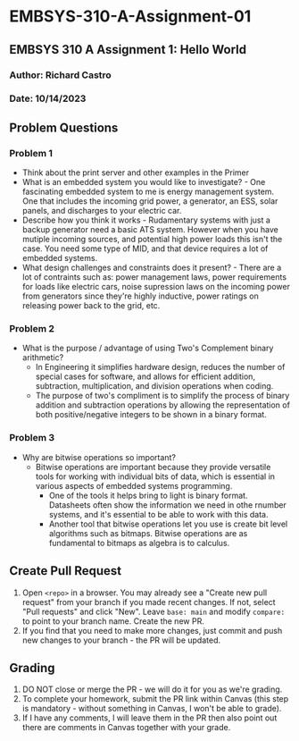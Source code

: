 # EMBSYS-310-A-Assignment-01
## EMBSYS 310 A Assignment 1: Hello World
### Author: Richard Castro
### Date: 10/14/2023


## Problem Questions 

### Problem 1

-   Think about the print server and other examples in the Primer
-   What is an embedded system you would like to investigate?
        - One fascinating embedded system to me is energy management system. One that includes the incoming grid power, a generator, an ESS, solar panels, and discharges to your electric car.
-   Describe how you think it works
          - Rudamentary systems with just a backup generator need a basic ATS system. However when you have mutiple incoming sources, and potential high power loads this isn't the case. You need some type of MID, and that device requires a lot of embedded systems. 
-   What design challenges and constraints does it present?
            - There are a lot of contraints such as: power management laws, power requirements for loads like electric cars, noise supression laws on the incoming power from generators since they're highly inductive, power ratings on releasing power back to the grid, etc.

### Problem 2

-   What is the purpose / advantage of using Two's Complement binary arithmetic?
      - In Engineering it simplifies hardware design, reduces the number of special cases for software, and allows for efficient addition, subtraction, multiplication, and division operations when coding.
      - The purpose of two's compliment is to simplify the process of binary addition and subtraction operations by allowing the representation of both positive/negative integers to be shown in a binary format. 

### Problem 3

-   Why are bitwise operations so important?
    - Bitwise operations are important because they provide versatile tools for working with individual bits of data, which is essential in various aspects of embedded systems programming.
        - One of the tools it helps bring to light is binary format. Datasheets often show the information we need in othe rnumber systems, and it's essential to be able to work with this data.
        - Another tool that bitwise operations let you use is create bit level algorithms such as bitmaps. Bitwise operations are as fundamental to bitmaps as algebra is to calculus. 



## Create Pull Request
1. Open `<repo>` in a browser. You may already see a "Create new pull request" from your branch if you made recent changes. If not, select "Pull requests" and click "New". Leave `base: main` and modify `compare:` to point to your branch name. Create the new PR.
2. If you find that you need to make more changes, just commit and push new changes to your branch - the PR will be updated.

## Grading
1. DO NOT close or merge the PR - we will do it for you as we're grading.
2. To complete your homework, submit the PR link within Canvas (this step is mandatory - without something in Canvas, I won't be able to grade).
3. If I have any comments, I will leave them in the PR then also point out there are comments in Canvas together with your grade.

